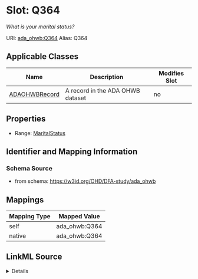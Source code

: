

# Slot: Q364 


_What is your marital status?_





URI: [ada_ohwb:Q364](https://w3id.org/OHD/DFA-study/ada_ohwb/Q364)
Alias: Q364

<!-- no inheritance hierarchy -->





## Applicable Classes

| Name | Description | Modifies Slot |
| --- | --- | --- |
| [ADAOHWBRecord](ADAOHWBRecord.md) | A record in the ADA OHWB dataset |  no  |







## Properties

* Range: [MaritalStatus](MaritalStatus.md)





## Identifier and Mapping Information







### Schema Source


* from schema: https://w3id.org/OHD/DFA-study/ada_ohwb




## Mappings

| Mapping Type | Mapped Value |
| ---  | ---  |
| self | ada_ohwb:Q364 |
| native | ada_ohwb:Q364 |




## LinkML Source

<details>
```yaml
name: Q364
description: What is your marital status?
from_schema: https://w3id.org/OHD/DFA-study/ada_ohwb
rank: 1000
alias: Q364
domain_of:
- ADA_OHWBRecord
range: MaritalStatus

```
</details>